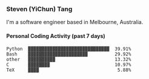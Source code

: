 ### Steven (YiChun) Tang

I'm a software engineer based in Melbourne, Australia.

#### Personal Coding Activity (past 7 days)
```
Python  ▓▓▓▓▓▓▓▓▓▓▓▓▓▓▓▓▓▓▓▓▓▓▓▓▓▓▓▓▓▓  39.91%
Bash    ▓▓▓▓▓▓▓▓▓▓▓▓▓▓▓▓▓▓▓▓▓▓          29.92%
other   ▓▓▓▓▓▓▓▓▓▓                      13.32%
C       ▓▓▓▓▓▓▓▓                        10.97%
TeX     ▓▓▓▓                             5.88%
```
